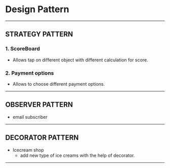 # Design Pattern
---------------------------------------------------------------------

## STRATEGY PATTERN
### 1. ScoreBoard
 - Allows tap on different object with different calculation for score.


### 2. Payment options
 - Allows to choose different payment options.

---------------------------------------------------------------------

## OBSERVER PATTERN

- email subscriber

---------------------------------------------------------------------

## DECORATOR PATTERN

- Icecream shop
   - add new type of ice creams with the help of decorator.

---------------------------------------------------------------------